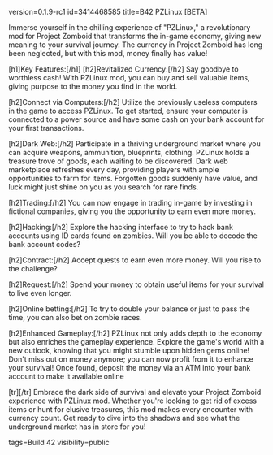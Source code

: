 version=0.1.9-rc1
id=3414468585
title=B42 PZLinux [BETA]

Immerse yourself in the chilling experience of "PZLinux," a revolutionary mod for Project Zomboid that transforms the in-game economy, giving new meaning to your survival journey. The currency in Project Zomboid has long been neglected, but with this mod, money finally has value!

[h1]Key Features:[/h1]
[h2]Revitalized Currency:[/h2]
Say goodbye to worthless cash! With PZLinux mod, you can buy and sell valuable items, giving purpose to the money you find in the world.

[h2]Connect via Computers:[/h2]
Utilize the previously useless computers in the game to access PZLinux. To get started, ensure your computer is connected to a power source and have some cash on your bank account for your first transactions.

[h2]Dark Web:[/h2]
Participate in a thriving underground market where you can acquire weapons, ammunition, blueprints, clothing. PZLinux holds a treasure trove of goods, each waiting to be discovered. Dark web marketplace refreshes every day, providing players with ample opportunities to farm for items. Forgotten goods suddenly have value, and luck might just shine on you as you search for rare finds.

[h2]Trading:[/h2]
You can now engage in trading in-game by investing in fictional companies, giving you the opportunity to earn even more money. 

[h2]Hacking:[/h2]
Explore the hacking interface to try to hack bank accounts using ID cards found on zombies. Will you be able to decode the bank account codes?

[h2]Contract:[/h2]
Accept quests to earn even more money. Will you rise to the challenge?

[h2]Request:[/h2]
Spend your money to obtain useful items for your survival to live even longer.

[h2]Online betting:[/h2]
To try to double your balance or just to pass the time, you can also bet on zombie races.

[h2]Enhanced Gameplay:[/h2]
PZLinux not only adds depth to the economy but also enriches the gameplay experience. Explore the game's world with a new outlook, knowing that you might stumble upon hidden gems online! Don't miss out on money anymore; you can now profit from it to enhance your survival! Once found, deposit the money via an ATM into your bank account to make it available online

[tr][/tr]
Embrace the dark side of survival and elevate your Project Zomboid experience with PZLinux mod. Whether you're looking to get rid of excess items or hunt for elusive treasures, this mod makes every encounter with currency count. Get ready to dive into the shadows and see what the underground market has in store for you!

tags=Build 42
visibility=public
